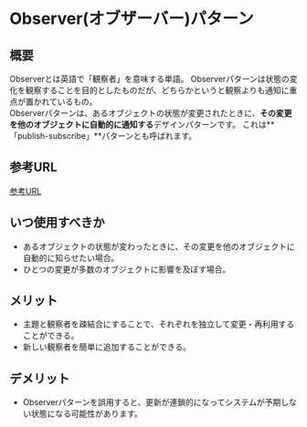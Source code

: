 # Observer(オブザーバー)パターン

## 概要

Observerとは英語で「観察者」を意味する単語。 
Observerパターンは状態の変化を観察することを目的としたものだが、どちらかというと観察よりも通知に重点が置かれているもの。  
Observerパターンは、あるオブジェクトの状態が変更されたときに、**その変更を他のオブジェクトに自動的に通知する**デザインパターンです。 
これは**「publish-subscribe」**パターンとも呼ばれます。

## 参考URL

[参考URL](https://www.techscore.com/tech/DesignPattern/Observer)

## いつ使用すべきか

- あるオブジェクトの状態が変わったときに、その変更を他のオブジェクトに自動的に知らせたい場合。
- ひとつの変更が多数のオブジェクトに影響を及ぼす場合。

## メリット

- 主題と観察者を疎結合にすることで、それぞれを独立して変更・再利用することができる。
- 新しい観察者を簡単に追加することができる。

## デメリット

- Observerパターンを誤用すると、更新が連鎖的になってシステムが予期しない状態になる可能性があります。
